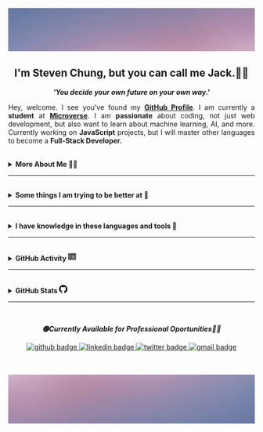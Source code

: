 <img src="assets/Welcome.gif" alt="welcome gif">

<h2 align="center">I'm Steven Chung, but you can call me Jack.🙋‍♂️</h2>
<p align="center"><i><strong>'You decide your own future on your own way.'</strong></i></p>

<p align="justify"> Hey, welcome. I see you've found my <b><a href="https://github.com/jcy2704">GitHub Profile</a></b>. I am currently a <b>student</b> at <strong><a href="https://microverse.org">Microverse</a></strong>. I am <b>passionate</b> about coding, not just web development, but also want to learn about machine learning, AI, and more. Currently working on <b>JavaScript</b> projects, but I will master other languages to become a <b>Full-Stack Developer.</b></p>
<br>

<details>
  <summary><strong>More About Me 🙋‍♂️</strong></summary>
  <br>
  <p align="justify">I see you want to know more about me 😁 I will be happy to tell you more. <br>
  <br>
    I am <b>18 years old</b>. I recently graduated from high school 🏫 and I will pursue a career in <b>Computer Science</b> (waiting for University acceptance) meanwhile I am learning how to code. I have had an interest in coding since 7th grade, but never really focused on learning to code until now because of school</p>
   
   <img height=430 width=320 align="right" src="https://64.media.tumblr.com/04c3c993b26180eb0b3477c0f0266b5c/tumblr_prn11eFHDe1we9f2ro1_500.gifv" alt="gif">
  
   **Hobbies** 
   - Volleyball 🏐
   - Coding 👨‍💻
   - Exercise 🏃‍♂️
   - Gaming 🖱️
   
   **Fun facts**
   - I won a Volleyball tournament
   - I am addicted to Oreos
   - I want to be more creative
   - I am interested in business and investments
   
  **I am currently**
   - Reading 'The 10X Rule by Grant Cardone'📖
   - Working with JavaScript
   - Learning ReactJS
   - Eating a Oreo
   
</details>

<hr>
<br>

<details>
  <summary><strong>Some things I am trying to be better at 🔧</strong></summary>
  <br>

  - Mastering JavaScript
  - Read 30 min a day📖
  - Sleep early 💤
  - Wake up early ☀️

</details>

<hr>
<br>

<details>
  <summary><strong>I have knowledge in these languages and tools 🧠</strong></summary>
  <br>

  <p><strong>IRL Languages:</strong></p>

  - Spanish
  - English

  <br>

  <p><strong>Front-end Languages</strong></p>
  <img height="35" src="https://raw.githubusercontent.com/github/explore/80688e429a7d4ef2fca1e82350fe8e3517d3494d/topics/html/html.png" alt="HTML5">
  <img height="35" src="https://raw.githubusercontent.com/github/explore/80688e429a7d4ef2fca1e82350fe8e3517d3494d/topics/css/css.png" alt="CSS3"> 
  <img height="35" src="https://raw.githubusercontent.com/github/explore/80688e429a7d4ef2fca1e82350fe8e3517d3494d/topics/javascript/javascript.png" alt="JavaScript"> 
  
  <br>
  <br>
  
  <p><strong>Backend-end Languages</strong></p>
  <img height="35" src="https://raw.githubusercontent.com/github/explore/80688e429a7d4ef2fca1e82350fe8e3517d3494d/topics/ruby/ruby.png" alt="Ruby">
  <img height="35" src="https://raw.githubusercontent.com/github/explore/80688e429a7d4ef2fca1e82350fe8e3517d3494d/topics/python/python.png" alt="Python">
  <img height="35" src="https://raw.githubusercontent.com/github/explore/80688e429a7d4ef2fca1e82350fe8e3517d3494d/topics/postgresql/postgresql.png" alt="PostgreSQL">
  
  <br>
  <br>
  
  <p><strong>Tools</strong></p>
  <img height="35" src="https://raw.githubusercontent.com/devicons/devicon/master/icons/git/git-original.svg" alt="Git">
  <img height="35" src="https://raw.githubusercontent.com/devicons/devicon/master/icons/github/github-original.svg" alt="GitHub">
  <img height="35" src="https://raw.githubusercontent.com/devicons/devicon/master/icons/visualstudio/visualstudio-plain.svg" alt="VSCode">
  <img height="35" src="https://raw.githubusercontent.com/devicons/devicon/master/icons/webpack/webpack-original.svg" alt="Webpack">
  <img height="35" src="https://raw.githubusercontent.com/devicons/devicon/master/icons/nodejs/nodejs-original.svg" alt="NodeJS">
  
  <br>
  <br>
  
  <p><strong>Frameworks</strong></p>
  
  <img height="35" src="https://raw.githubusercontent.com/devicons/devicon/master/icons/rails/rails-plain.svg" alt="Ruby on Rails">
  <img height="35" src="https://raw.githubusercontent.com/github/explore/80688e429a7d4ef2fca1e82350fe8e3517d3494d/topics/react/react.png" alt="React">
  <img height="35" src="https://raw.githubusercontent.com/devicons/devicon/master/icons/bootstrap/bootstrap-plain.svg" alt="Bootstrap">
  

</details>

<hr>
<br>

<details>
  <summary><strong>GitHub Activity <img width=17 height=17 src="assets/icons/activity.svg" alt="activity icon"></strong></summary>

<!--START_SECTION:activity-->
1. 💪 Opened PR [#5](https://github.com//jcy2704/bookstore/pull/5) in [jcy2704/bookstore](https://github.com//jcy2704/bookstore)
2. ❗️ Closed issue [#4](https://github.com//jcy2704/bookstore/issues/4) in [jcy2704/bookstore](https://github.com//jcy2704/bookstore)
3. 🎉 Merged PR [#4](https://github.com//jcy2704/reviewing-a-pull-request/pull/4) in [jcy2704/reviewing-a-pull-request](https://github.com//jcy2704/reviewing-a-pull-request)
4. 💪 Opened PR [#4](https://github.com//jcy2704/reviewing-a-pull-request/pull/4) in [jcy2704/reviewing-a-pull-request](https://github.com//jcy2704/reviewing-a-pull-request)
5. ❗️ Opened issue [#4](https://github.com//jcy2704/bookstore/issues/4) in [jcy2704/bookstore](https://github.com//jcy2704/bookstore)
<!--END_SECTION:activity-->

</details>

<hr>
<br>

<details>
  <summary><strong>GitHub Stats <img width=17 height=17 src="assets/icons/github.svg" alt="github icon"></strong></summary>
  <br>
  <p align="center"><img src="https://github-readme-stats.vercel.app/api?username=jcy2704&show_icons=true&bg_color=30,697aa2,d1b5cb&title_color=2d6892&icon_color=2d6892"> <img src="https://github-readme-stats.vercel.app/api/top-langs/?username=jcy2704&layout=compact&show_icons=true&bg_color=30,d1b5cb,697aa2&title_color=2d6892&icon_color=2d6892"></p>
</details>

<hr>
<br>

***<p align="center">🟢Currently Available for Professional Oportunities👨‍💻</p>***
<p align="center">
  <a href="https://github.com/jcy2704">
    <img src="https://img.shields.io/github/followers/jcy2704?color=%23181717&label=JCY2704&logo=github&logoColor=%23181717&style=for-the-badge" alt="github badge">
  </a>
  <a href="https://www.linkedin.com/in/stevenjchung">
    <img src="https://img.shields.io/badge/Steven%20J%20Chung-Connect-0077B5?style=for-the-badge&logo=linkedin&logoColor=0077B5" alt="linkedin badge">
  </a>
  <a href="https://twitter.com/yiak_">
    <img src="https://img.shields.io/twitter/follow/yiak_?color=%231DA1F2&label=FOLLOW&logo=twitter&style=for-the-badge" alt="twitter badge">
  </a>
  <a href="mailto:stevenjchung12@gmail.com">
    <img src="https://img.shields.io/badge/Email%20me-D14836?style=for-the-badge&logo=gmail&logoColor=white" alt="gmail badge">
  </a>
  
</p>

<br><br>
<img width=1140 height=100 src="assets/Footer.png" alt="footer">
